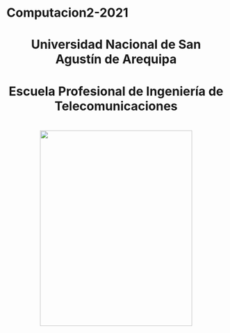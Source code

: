 # Computacion2-2021
<center> <h1>Universidad Nacional de San Agustín de Arequipa</h1> </center> 
<center> <h1>Escuela Profesional de Ingeniería de Telecomunicaciones</h1> </center> 

<center> <h1> </h1> </center> 

<center><img src="https://user-images.githubusercontent.com/19308295/115939517-f1c6fe80-a463-11eb-989c-812ab4942586.png" width="350" height="450"></center>

